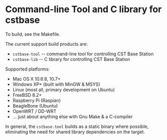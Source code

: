 Command-line Tool and C library for cstbase
===========================================

To build, see the Makefile.

The current support build products are:

- `cstbase-tool` -- command-line tool for controlling CST Base Station
- `cstbase-lib` -- C library for controlling CST Base Station


Supported platforms:

- Mac OS X 10.6.8, 10.7+
- Windows XP+ (built with MinGW & MSYS)
- Linux (most all, primary development on Ubuntu)
- FreeBSD 8.2+
- Raspberry Pi (Raspian)
- BeagleBone (Ubuntu)
- OpenWRT / DD-WRT
- ... just about anything else with Gnu Make & a C-compiler

In general, the `cstbase-tool` builds as a static binary where possible,
eliminating the need for shared library dependencies on the target.





